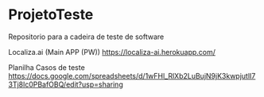 # ProjetoTeste
Repositorio para a cadeira de teste de software

Localiza.ai (Main APP (PW))
https://localiza-ai.herokuapp.com/

Planilha Casos de teste
https://docs.google.com/spreadsheets/d/1wFHl_RlXb2LuBujN9jK3kwpjutlI73Tj8lc0PBafOBQ/edit?usp=sharing

